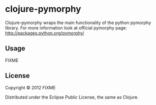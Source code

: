 # clojure-pymorphy

Clojure-pymorphy wraps the main functionality of the python pymorphy library.
For more information look at official pymorphy page: http://packages.python.org/pymorphy/

## Usage

FIXME

## License

Copyright © 2012 FIXME

Distributed under the Eclipse Public License, the same as Clojure.
